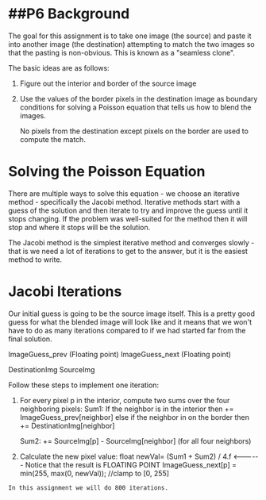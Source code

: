 ##P6
Background
   ==========

   The goal for this assignment is to take one image (the source) and
   paste it into another image (the destination) attempting to match the
   two images so that the pasting is non-obvious. This is
   known as a "seamless clone".

   The basic ideas are as follows:

   1) Figure out the interior and border of the source image
   2) Use the values of the border pixels in the destination image 
      as boundary conditions for solving a Poisson equation that tells
      us how to blend the images.
   
      No pixels from the destination except pixels on the border
      are used to compute the match.

   Solving the Poisson Equation
   ============================

   There are multiple ways to solve this equation - we choose an iterative
   method - specifically the Jacobi method. Iterative methods start with
   a guess of the solution and then iterate to try and improve the guess
   until it stops changing.  If the problem was well-suited for the method
   then it will stop and where it stops will be the solution.

   The Jacobi method is the simplest iterative method and converges slowly - 
   that is we need a lot of iterations to get to the answer, but it is the
   easiest method to write.

   Jacobi Iterations
   =================

   Our initial guess is going to be the source image itself.  This is a pretty
   good guess for what the blended image will look like and it means that
   we won't have to do as many iterations compared to if we had started far
   from the final solution.

   ImageGuess_prev (Floating point)
   ImageGuess_next (Floating point)

   DestinationImg
   SourceImg

   Follow these steps to implement one iteration:

   1) For every pixel p in the interior, compute two sums over the four neighboring pixels:
      Sum1: If the neighbor is in the interior then += ImageGuess_prev[neighbor]
             else if the neighbor in on the border then += DestinationImg[neighbor]

      Sum2: += SourceImg[p] - SourceImg[neighbor]   (for all four neighbors)

   2) Calculate the new pixel value:
      float newVal= (Sum1 + Sum2) / 4.f  <------ Notice that the result is FLOATING POINT
      ImageGuess_next[p] = min(255, max(0, newVal)); //clamp to [0, 255]


    In this assignment we will do 800 iterations.

